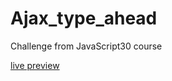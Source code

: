 # Ajax_type_ahead

Challenge from JavaScript30 course

<a href='https://tomasz-paterka.github.io/Ajax_type_ahead/'>live preview</a>
